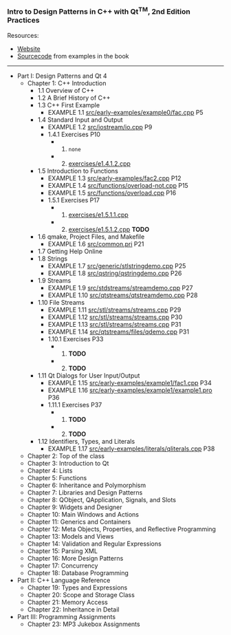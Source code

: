### Intro to Design Patterns in C++ with Qt<sup>TM</sup>, 2nd Edition Practices

Resources:
* [Website](http://www.ics.com/design-patterns)
* [Sourcecode](http://www.ics.com/designpatterns/dist/index.html) from examples in the book

----------------------
* Part I: Design Patterns and Qt 4
    - Chapter 1: C++ Introduction
        - 1.1 Overview of C++
        - 1.2 A Brief History of C++
        - 1.3 C++ First Example
            - EXAMPLE 1.1 [src/early-examples/example0/fac.cpp](src/early-examples/example0/fac.cpp) P5
        - 1.4 Standard Input and Output
            - EXAMPLE 1.2 [src/iostream/io.cpp](src/iostream/io.cpp) P9
            - 1.4.1 Exercises P10
                - 1. `none`
                - 2.  [exercises/e1.4.1.2.cpp](exercises/e1.4.1.2.cpp)
        - 1.5 Introduction to Functions
            - EXAMPLE 1.3 [src/early-examples/fac2.cpp](src/early-examples/fac2.cpp) P12
            - EXAMPLE 1.4 [src/functions/overload-not.cpp](src/functions/overload-not.cpp) P15
            - EXAMPLE 1.5 [src/functions/overload.cpp](src/functions/overload.cpp) P16
            - 1.5.1 Exercises P17
                - 1. [exercises/e1.5.1.1.cpp](exercises/e1.5.1.1.cpp)
                - 2. [exercises/e1.5.1.2.cpp](exercises/e1.5.1.2.cpp) **TODO**
        - 1.6 qmake, Project Files, and Makefile
            - EXAMPLE 1.6 [src/common.pri](src/common.pri) P21
        - 1.7 Getting Help Online
        - 1.8 Strings
            - EXAMPLE 1.7 [src/generic/stlstringdemo.cpp](src/generic/stlstringdemo.cpp) P25
            - EXAMPLE 1.8 [src/qstring/qstringdemo.cpp](src/qstring/qstringdemo.cpp) P26
        - 1.9 Streams
            - EXAMPLE 1.9 [src/stdstreams/streamdemo.cpp](src/stdstreams/streamdemo.cpp) P27
            - EXAMPLE 1.10 [src/qtstreams/qtstreamdemo.cpp](src/qtstreams/qtstreamdemo.cpp) P28
        - 1.10 File Streams
            - EXAMPLE 1.11 [src/stl/streams/streams.cpp](src/stl/streams/streams.cpp) P29
            - EXAMPLE 1.12 [src/stl/streams/streams.cpp](src/stl/streams/streams.cpp) P30
            - EXAMPLE 1.13 [src/stl/streams/streams.cpp](src/stl/streams/streams.cpp) P31
            - EXAMPLE 1.14 [src/qtstreams/files/qdemo.cpp](src/qtstreams/files/qdemo.cpp) P31
            - 1.10.1 Exercises P33
                - 1. **TODO**
                - 2. __TODO__
        - 1.11 Qt Dialogs for User Input/Output
            - EXAMPLE 1.15 [src/early-examples/example1/fac1.cpp](src/early-examples/example1/fac1.cpp) P34
            - EXAMPLE 1.16 [src/early-examples/example1/example1.pro](src/early-examples/example1/example1.pro) P36
            - 1.11.1 Exercises P37
                - 1. **TODO**
                - 2. **TODO**
        - 1.12 Identifiers, Types, and Literals
            - EXAMPLE 1.17 [src/early-examples/literals/qliterals.cpp](src/early-examples/literals/qliterals.cpp) P38
    - Chapter 2: Top of the class
    - Chapter 3: Introduction to Qt
    - Chapter 4: Lists
    - Chapter 5: Functions
    - Chapter 6: Inheritance and Polymorphism
    - Chapter 7: Libraries and Design Patterns
    - Chapter 8: QObject, QApplication, Signals, and Slots
    - Chapter 9: Widgets and Designer
    - Chapter 10: Main Windows and Actions
    - Chapter 11: Generics and Containers
    - Chapter 12: Meta Objects, Properties, and Reflective Programming
    - Chapter 13: Models and Views
    - Chapter 14: Validation and Regular Expressions
    - Chapter 15: Parsing XML
    - Chapter 16: More Design Patterns
    - Chapter 17: Concurrency
    - Chapter 18: Database Programming
* Part II: C++ Language Reference
    - Chapter 19: Types and Expressions
    - Chapter 20: Scope and Storage Class
    - Chapter 21: Memory Access
    - Chapter 22: Inheritance in Detail
* Part III: Programming Assignments
    - Chapter 23: MP3 Jukebox Assignments
